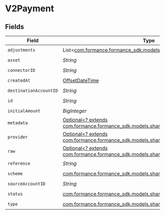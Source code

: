 # V2Payment


## Fields

| Field                                                                                                                     | Type                                                                                                                      | Required                                                                                                                  | Description                                                                                                               | Example                                                                                                                   |
| ------------------------------------------------------------------------------------------------------------------------- | ------------------------------------------------------------------------------------------------------------------------- | ------------------------------------------------------------------------------------------------------------------------- | ------------------------------------------------------------------------------------------------------------------------- | ------------------------------------------------------------------------------------------------------------------------- |
| `adjustments`                                                                                                             | List<[com.formance.formance_sdk.models.shared.V2PaymentAdjustment](../../models/shared/V2PaymentAdjustment.md)>           | :heavy_check_mark:                                                                                                        | N/A                                                                                                                       |                                                                                                                           |
| `asset`                                                                                                                   | *String*                                                                                                                  | :heavy_check_mark:                                                                                                        | N/A                                                                                                                       | USD                                                                                                                       |
| `connectorID`                                                                                                             | *String*                                                                                                                  | :heavy_check_mark:                                                                                                        | N/A                                                                                                                       |                                                                                                                           |
| `createdAt`                                                                                                               | [OffsetDateTime](https://docs.oracle.com/javase/8/docs/api/java/time/OffsetDateTime.html)                                 | :heavy_check_mark:                                                                                                        | N/A                                                                                                                       |                                                                                                                           |
| `destinationAccountID`                                                                                                    | *String*                                                                                                                  | :heavy_check_mark:                                                                                                        | N/A                                                                                                                       |                                                                                                                           |
| `id`                                                                                                                      | *String*                                                                                                                  | :heavy_check_mark:                                                                                                        | N/A                                                                                                                       | XXX                                                                                                                       |
| `initialAmount`                                                                                                           | *BigInteger*                                                                                                              | :heavy_check_mark:                                                                                                        | N/A                                                                                                                       | 100                                                                                                                       |
| `metadata`                                                                                                                | [Optional<? extends com.formance.formance_sdk.models.shared.V2PaymentMetadata>](../../models/shared/V2PaymentMetadata.md) | :heavy_check_mark:                                                                                                        | N/A                                                                                                                       |                                                                                                                           |
| `provider`                                                                                                                | [Optional<? extends com.formance.formance_sdk.models.shared.V2Connector>](../../models/shared/V2Connector.md)             | :heavy_minus_sign:                                                                                                        | N/A                                                                                                                       |                                                                                                                           |
| `raw`                                                                                                                     | [Optional<? extends com.formance.formance_sdk.models.shared.V2PaymentRaw>](../../models/shared/V2PaymentRaw.md)           | :heavy_check_mark:                                                                                                        | N/A                                                                                                                       |                                                                                                                           |
| `reference`                                                                                                               | *String*                                                                                                                  | :heavy_check_mark:                                                                                                        | N/A                                                                                                                       |                                                                                                                           |
| `scheme`                                                                                                                  | [com.formance.formance_sdk.models.shared.Scheme](../../models/shared/Scheme.md)                                           | :heavy_check_mark:                                                                                                        | N/A                                                                                                                       |                                                                                                                           |
| `sourceAccountID`                                                                                                         | *String*                                                                                                                  | :heavy_check_mark:                                                                                                        | N/A                                                                                                                       |                                                                                                                           |
| `status`                                                                                                                  | [com.formance.formance_sdk.models.shared.V2PaymentStatus](../../models/shared/V2PaymentStatus.md)                         | :heavy_check_mark:                                                                                                        | N/A                                                                                                                       |                                                                                                                           |
| `type`                                                                                                                    | [com.formance.formance_sdk.models.shared.V2PaymentType](../../models/shared/V2PaymentType.md)                             | :heavy_check_mark:                                                                                                        | N/A                                                                                                                       |                                                                                                                           |